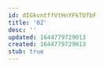```yaml
---
id: dIGkvntffVtHnYFkTUfbF
title: '02'
desc: ''
updated: 1644779729013
created: 1644779729013
stub: true
---
```


